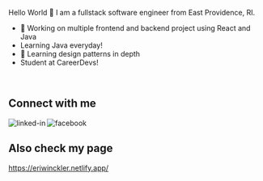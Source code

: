 Hello World 👋
I am a fullstack software engineer from East Providence, RI.
- 🔭 Working on multiple frontend and backend project using React and Java
- Learning Java everyday!
- 🌱 Learning design patterns in depth
- Student at CareerDevs!
<br>

## Connect with me

[<img align="left" alt="linked-in" src="https://img.shields.io/badge/linkedin-%230077B5.svg?&style=for-the-badge&logo=linkedin&logoColor=white" />](https://www.linkedin.com/in/eridan-winckler-449798169/)

[<img align="left" alt="facebook" src="https://img.shields.io/badge/instagram-bc2a8d.svg?&style=for-the-badge&logo=instagram&logoColor=white" />](https://www.instagram.com/efwinckler/)

<br>

## Also check my page

https://eriwinckler.netlify.app/
